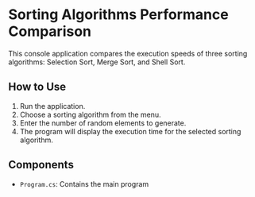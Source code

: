 # Sorting Algorithms Performance Comparison

This console application compares the execution speeds of three sorting algorithms: Selection Sort, Merge Sort, and Shell Sort.

## How to Use

1. Run the application.
2. Choose a sorting algorithm from the menu.
3. Enter the number of random elements to generate.
4. The program will display the execution time for the selected sorting algorithm.

## Components

- `Program.cs`: Contains the main program
